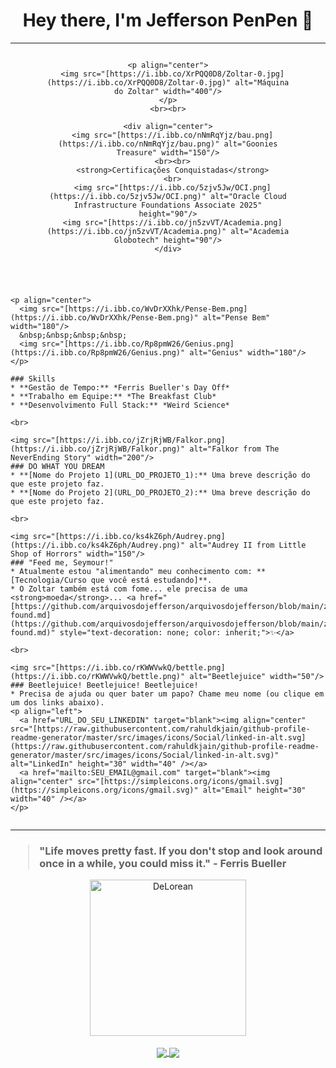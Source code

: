 <div align="center">
  <h1>Hey there, I'm Jefferson PenPen 👋</h1>
</div>

---

<div style="display: flex; flex-wrap: wrap-reverse; justify-content: center; align-items: flex-start; gap: 40px;">

  <div style="flex: 2; min-width: 450px; max-width: 600px; text-align: left;">
    
    <p align="center">
      <img src="[https://i.ibb.co/WvDrXXhk/Pense-Bem.png](https://i.ibb.co/WvDrXXhk/Pense-Bem.png)" alt="Pense Bem" width="180"/>
      &nbsp;&nbsp;&nbsp;&nbsp;
      <img src="[https://i.ibb.co/Rp8pmW26/Genius.png](https://i.ibb.co/Rp8pmW26/Genius.png)" alt="Genius" width="180"/>
    </p>
      
    ### Skills
    * **Gestão de Tempo:** *Ferris Bueller's Day Off*
    * **Trabalho em Equipe:** *The Breakfast Club*
    * **Desenvolvimento Full Stack:** *Weird Science*

    <br>

    <img src="[https://i.ibb.co/jZrjRjWB/Falkor.png](https://i.ibb.co/jZrjRjWB/Falkor.png)" alt="Falkor from The NeverEnding Story" width="200"/>
    ### DO WHAT YOU DREAM
    * **[Nome do Projeto 1](URL_DO_PROJETO_1):** Uma breve descrição do que este projeto faz.
    * **[Nome do Projeto 2](URL_DO_PROJETO_2):** Uma breve descrição do que este projeto faz.

    <br>

    <img src="[https://i.ibb.co/ks4kZ6ph/Audrey.png](https://i.ibb.co/ks4kZ6ph/Audrey.png)" alt="Audrey II from Little Shop of Horrors" width="150"/>
    ### "Feed me, Seymour!"
    * Atualmente estou "alimentando" meu conhecimento com: **[Tecnologia/Curso que você está estudando]**.
    * O Zoltar também está com fome... ele precisa de uma <strong>moeda</strong>... <a href="[https://github.com/arquivosdojefferson/arquivosdojefferson/blob/main/zoltar/coin-found.md](https://github.com/arquivosdojefferson/arquivosdojefferson/blob/main/zoltar/coin-found.md)" style="text-decoration: none; color: inherit;">✨</a>

    <br>

    <img src="[https://i.ibb.co/rKWWVwkQ/bettle.png](https://i.ibb.co/rKWWVwkQ/bettle.png)" alt="Beetlejuice" width="50"/>
    ### Beetlejuice! Beetlejuice! Beetlejuice!
    * Precisa de ajuda ou quer bater um papo? Chame meu nome (ou clique em um dos links abaixo).
    <p align="left">
      <a href="URL_DO_SEU_LINKEDIN" target="blank"><img align="center" src="[https://raw.githubusercontent.com/rahuldkjain/github-profile-readme-generator/master/src/images/icons/Social/linked-in-alt.svg](https://raw.githubusercontent.com/rahuldkjain/github-profile-readme-generator/master/src/images/icons/Social/linked-in-alt.svg)" alt="LinkedIn" height="30" width="40" /></a>
      <a href="mailto:SEU_EMAIL@gmail.com" target="blank"><img align="center" src="[https://simpleicons.org/icons/gmail.svg](https://simpleicons.org/icons/gmail.svg)" alt="Email" height="30" width="40" /></a>
    </p>

  </div>

  <div style="flex: 1; min-width: 300px; max-width: 400px; text-align: center;">
    
    <p align="center">
      <img src="[https://i.ibb.co/XrPQQ0D8/Zoltar-0.jpg](https://i.ibb.co/XrPQQ0D8/Zoltar-0.jpg)" alt="Máquina do Zoltar" width="400"/>
    </p>
    <br><br>

    <div align="center">
      <img src="[https://i.ibb.co/nNmRqYjz/bau.png](https://i.ibb.co/nNmRqYjz/bau.png)" alt="Goonies Treasure" width="150"/>
      <br><br>
      <strong>Certificações Conquistadas</strong>
      <br>
      <img src="[https://i.ibb.co/5zjv5Jw/OCI.png](https://i.ibb.co/5zjv5Jw/OCI.png)" alt="Oracle Cloud Infrastructure Foundations Associate 2025" height="90"/>
      <img src="[https://i.ibb.co/jn5zvVT/Academia.png](https://i.ibb.co/jn5zvVT/Academia.png)" alt="Academia Globotech" height="90"/>
    </div>
    
  </div>

</div>

---

### <blockquote>"Life moves pretty fast. If you don't stop and look around once in a while, you could miss it." - Ferris Bueller</blockquote>

<p align="center">
  <img src="[https://i.ibb.co/yB4H3gyR/Delorean.png](https://i.ibb.co/yB4H3gyR/Delorean.png)" alt="DeLorean" width="250"/>
  <br><br>
  <a href="[https://github.com/anuraghazra/github-readme-stats](https://github.com/anuraghazra/github-readme-stats)">
    <img align="center" src="[https://github-readme-stats.vercel.app/api?username=arquivosdojefferson&show_icons=true&theme=dracula&include_all_commits=true&count_private=true](https://github-readme-stats.vercel.app/api?username=arquivosdojefferson&show_icons=true&theme=dracula&include_all_commits=true&count_private=true)"/>
  </a>
  <a href="[https://github.com/anuraghazra/github-readme-stats](https://github.com/anuraghazra/github-readme-stats)">
    <img align="center" src="[https://github-readme-stats.vercel.app/api/top-langs/?username=arquivosdojefferson&layout=compact&theme=dracula](https://github-readme-stats.vercel.app/api/top-langs/?username=arquivosdojefferson&layout=compact&theme=dracula)"/>
  </a>
</p>
